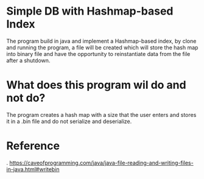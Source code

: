 # Simple DB with Hashmap-based Index
The program build in java and implement a Hashmap-based index, by clone and running the program, a file will be created which will store the hash map into binary file and have the opportunity to reinstantiate data from the file after a shutdown.



# What does this program wil do and not do? 
The program creates a hash map with a size that the user enters and stores it in a .bin file and do not serialize and deserialize.

# Reference
. https://caveofprogramming.com/java/java-file-reading-and-writing-files-in-java.html#writebin
